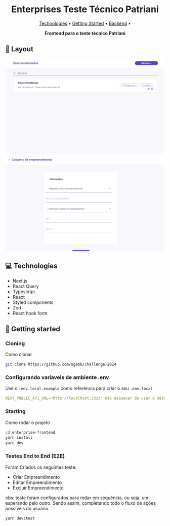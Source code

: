 <h1 align="center" style="font-weight: bold;">Enterprises Teste Técnico Patriani</h1>

<p align="center">
 <a href="#tech">Technologies</a> • 
 <a href="#started">Getting Started</a> • 
<a href="https://github.com/ugabb/enterprise-api">Backend</a> • 
</p>

<p align="center">
    <b>Frontend para o teste técnico Patriani</b>
</p>

<h2 id="layout">🎨 Layout</h2>

<p align="center">
    <img src="/public/images/home-page.png" alt="Image Example" width="500px">
    <img src="/public/images/register.png" alt="Image Example" width="500px">
</p>

<h2 id="technologies">💻 Technologies</h2>

- Next.js
- React Query
- Typescript
- React
- Styled components
- Zod
- React hook form

<h2 id="started">🚀 Getting started</h2>

<h3>Cloning</h3>

Como clonar

```bash
git clone https://github.com/ugabb/challenge-2024
```

<h3>Configurando variaveis de ambiente .env </h2>

Use o `.env.local.example` como referência para criar o seu `.env.local`


```yaml
NEXT_PUBLIC_API_URL="http://localhost:3333" não esquecer de usar a mesma porta do backend
```

<h3>Starting</h3>

Como rodar o projeto

```bash
cd enterprise-frontend
yarn install
yarn dev
```

<h3>Testes End to End (E2E)</h3>

Foram Criados os seguintes teste:
- Criar Empreendimento
- Editar Empreendimento
- Excluir Empreendimento

obs: teste foram configurados para rodar em sequência, ou seja, um esperando pelo outro. Sendo assim, completando todo o fluxo de ações possíveis do usuário.

```bash
yarn dev:test
```
